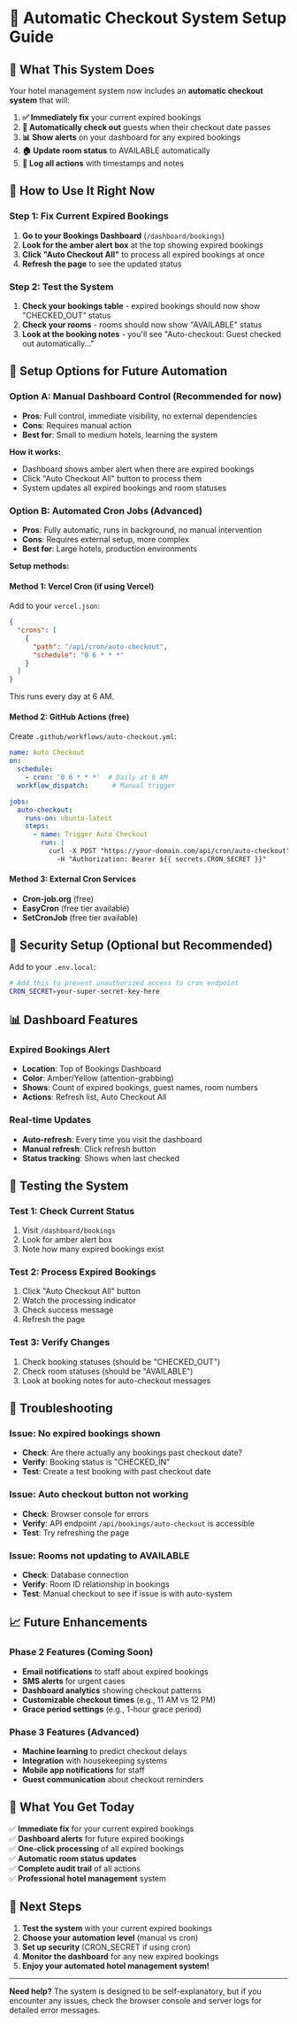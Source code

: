 # 🏨 Automatic Checkout System Setup Guide

## 🎯 What This System Does

Your hotel management system now includes an **automatic checkout system** that will:

1. **✅ Immediately fix** your current expired bookings
2. **🔄 Automatically check out** guests when their checkout date passes
3. **📊 Show alerts** on your dashboard for any expired bookings
4. **🏠 Update room status** to AVAILABLE automatically
5. **📝 Log all actions** with timestamps and notes

## 🚀 How to Use It Right Now

### **Step 1: Fix Current Expired Bookings**

1. **Go to your Bookings Dashboard** (`/dashboard/bookings`)
2. **Look for the amber alert box** at the top showing expired bookings
3. **Click "Auto Checkout All"** to process all expired bookings at once
4. **Refresh the page** to see the updated status

### **Step 2: Test the System**

1. **Check your bookings table** - expired bookings should now show "CHECKED_OUT" status
2. **Check your rooms** - rooms should now show "AVAILABLE" status
3. **Look at the booking notes** - you'll see "Auto-checkout: Guest checked out automatically..."

## 🔧 Setup Options for Future Automation

### **Option A: Manual Dashboard Control (Recommended for now)**

- **Pros**: Full control, immediate visibility, no external dependencies
- **Cons**: Requires manual action
- **Best for**: Small to medium hotels, learning the system

**How it works:**
- Dashboard shows amber alert when there are expired bookings
- Click "Auto Checkout All" button to process them
- System updates all expired bookings and room statuses

### **Option B: Automated Cron Jobs (Advanced)**

- **Pros**: Fully automatic, runs in background, no manual intervention
- **Cons**: Requires external setup, more complex
- **Best for**: Large hotels, production environments

**Setup methods:**

#### **Method 1: Vercel Cron (if using Vercel)**
Add to your `vercel.json`:
```json
{
  "crons": [
    {
      "path": "/api/cron/auto-checkout",
      "schedule": "0 6 * * *"
    }
  ]
}
```
This runs every day at 6 AM.

#### **Method 2: GitHub Actions (free)**
Create `.github/workflows/auto-checkout.yml`:
```yaml
name: Auto Checkout
on:
  schedule:
    - cron: '0 6 * * *'  # Daily at 6 AM
  workflow_dispatch:      # Manual trigger

jobs:
  auto-checkout:
    runs-on: ubuntu-latest
    steps:
      - name: Trigger Auto Checkout
        run: |
          curl -X POST "https://your-domain.com/api/cron/auto-checkout" \
            -H "Authorization: Bearer ${{ secrets.CRON_SECRET }}"
```

#### **Method 3: External Cron Services**
- **Cron-job.org** (free)
- **EasyCron** (free tier available)
- **SetCronJob** (free tier available)

## 🔐 Security Setup (Optional but Recommended)

Add to your `.env.local`:
```bash
# Add this to prevent unauthorized access to cron endpoint
CRON_SECRET=your-super-secret-key-here
```

## 📊 Dashboard Features

### **Expired Bookings Alert**
- **Location**: Top of Bookings Dashboard
- **Color**: Amber/Yellow (attention-grabbing)
- **Shows**: Count of expired bookings, guest names, room numbers
- **Actions**: Refresh list, Auto Checkout All

### **Real-time Updates**
- **Auto-refresh**: Every time you visit the dashboard
- **Manual refresh**: Click refresh button
- **Status tracking**: Shows when last checked

## 🧪 Testing the System

### **Test 1: Check Current Status**
1. Visit `/dashboard/bookings`
2. Look for amber alert box
3. Note how many expired bookings exist

### **Test 2: Process Expired Bookings**
1. Click "Auto Checkout All" button
2. Watch the processing indicator
3. Check success message
4. Refresh the page

### **Test 3: Verify Changes**
1. Check booking statuses (should be "CHECKED_OUT")
2. Check room statuses (should be "AVAILABLE")
3. Look at booking notes for auto-checkout messages

## 🚨 Troubleshooting

### **Issue: No expired bookings shown**
- **Check**: Are there actually any bookings past checkout date?
- **Verify**: Booking status is "CHECKED_IN"
- **Test**: Create a test booking with past checkout date

### **Issue: Auto checkout button not working**
- **Check**: Browser console for errors
- **Verify**: API endpoint `/api/bookings/auto-checkout` is accessible
- **Test**: Try refreshing the page

### **Issue: Rooms not updating to AVAILABLE**
- **Check**: Database connection
- **Verify**: Room ID relationship in bookings
- **Test**: Manual checkout to see if issue is with auto-system

## 📈 Future Enhancements

### **Phase 2 Features (Coming Soon)**
- **Email notifications** to staff about expired bookings
- **SMS alerts** for urgent cases
- **Dashboard analytics** showing checkout patterns
- **Customizable checkout times** (e.g., 11 AM vs 12 PM)
- **Grace period settings** (e.g., 1-hour grace period)

### **Phase 3 Features (Advanced)**
- **Machine learning** to predict checkout delays
- **Integration** with housekeeping systems
- **Mobile app notifications** for staff
- **Guest communication** about checkout reminders

## 🎉 What You Get Today

✅ **Immediate fix** for your current expired bookings  
✅ **Dashboard alerts** for future expired bookings  
✅ **One-click processing** of all expired bookings  
✅ **Automatic room status updates**  
✅ **Complete audit trail** of all actions  
✅ **Professional hotel management** system  

## 🚀 Next Steps

1. **Test the system** with your current expired bookings
2. **Choose your automation level** (manual vs cron)
3. **Set up security** (CRON_SECRET if using cron)
4. **Monitor the dashboard** for any new expired bookings
5. **Enjoy your automated hotel management system!**

---

**Need help?** The system is designed to be self-explanatory, but if you encounter any issues, check the browser console and server logs for detailed error messages.
